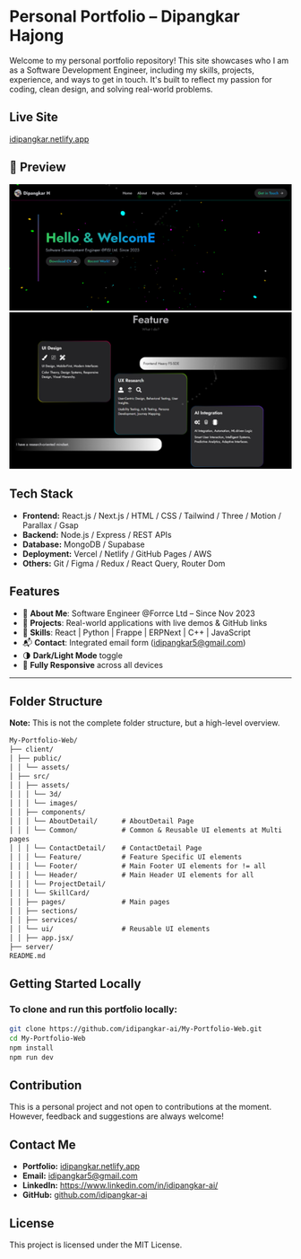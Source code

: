 # Personal Portfolio – Dipangkar Hajong

Welcome to my personal portfolio repository! This site showcases who I am as a Software Development Engineer, including my skills, projects, experience, and ways to get in touch. It's built to reflect my passion for coding, clean design, and solving real-world problems.

## Live Site

[idipangkar.netlify.app](https://idipangkar.netlify.app/)

## 📸 Preview

![Screenshot 1](./client/public/assets/screenshots/Screenshot1.png)
![Screenshot 2](./client/public/assets/screenshots/Screenshot2.png)

## Tech Stack

- **Frontend:** React.js / Next.js / HTML / CSS / Tailwind / Three / Motion / Parallax / Gsap
- **Backend:** Node.js / Express / REST APIs
- **Database:** MongoDB / Supabase
- **Deployment:** Vercel / Netlify / GitHub Pages / AWS
- **Others:** Git / Figma / Redux / React Query, Router Dom

## Features

- 👤 **About Me**: Software Engineer @Forrce Ltd – Since Nov 2023
- 💼 **Projects**: Real-world applications with live demos & GitHub links
- 🧠 **Skills**: React | Python | Frappe | ERPNext | C++ | JavaScript
- 📬 **Contact**: Integrated email form (idipangkar5@gmail.com)
- 🌗 **Dark/Light Mode** toggle
- 📱 **Fully Responsive** across all devices

---

## Folder Structure

**Note:** This is not the complete folder structure, but a high-level overview.

```
My-Portfolio-Web/
├── client/
│ ├── public/
│ │ └── assets/
│ ├── src/
│ │ ├── assets/
│ │ │ └── 3d/
│ │ │ └── images/
│ │ ├── components/
│ │ │ └── AboutDetail/      # AboutDetail Page
│ │ │ └── Common/           # Common & Reusable UI elements at Multi pages
│ │ │ └── ContactDetail/    # ContactDetail Page
│ │ │ └── Feature/          # Feature Specific UI elements
│ │ │ └── Footer/           # Main Footer UI elements for != all
│ │ │ └── Header/           # Main Header UI elements for all
│ │ │ └── ProjectDetail/
│ │ │ └── SkillCard/
│ │ ├── pages/              # Main pages
│ │ ├── sections/
│ │ ├── services/
│ │ └── ui/                 # Reusable UI elements
│ │ ├── app.jsx/
├── server/
README.md
```

## Getting Started Locally

### To clone and run this portfolio locally:

```bash
git clone https://github.com/idipangkar-ai/My-Portfolio-Web.git
cd My-Portfolio-Web
npm install
npm run dev
```

## Contribution

This is a personal project and not open to contributions at the moment. However, feedback and suggestions are always welcome!

## Contact Me

- **Portfolio:** [idipangkar.netlify.app](https://idipangkar.netlify.app)
- **Email:** idipangkar5@gmail.com
- **LinkedIn:** https://www.linkedin.com/in/idipangkar-ai/
- **GitHub:** [github.com/idipangkar-ai](https://github.com/idipangkar-ai)

## License

This project is licensed under the MIT License.
